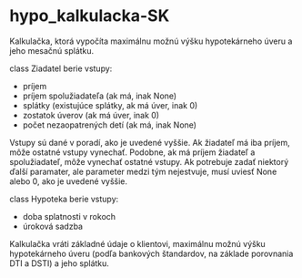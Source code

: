 # hypo_kalkulacka-SK
Kalkulačka, ktorá vypočíta maximálnu možnú výšku hypotekárneho úveru a jeho mesačnú splátku.

class Ziadatel berie vstupy: 
 - príjem
 - príjem spolužiadateľa (ak má, inak None)
 - splátky (existujúce splátky, ak má úver, inak 0)
 - zostatok úverov (ak má úver, inak 0)
 - počet nezaopatrených detí (ak má, inak None)
 
 Vstupy sú dané v poradí, ako je uvedené vyššie. Ak žiadateľ má iba príjem, môže ostatné vstupy vynechať. Podobne, ak má príjem žiadateľ a spolužiadateľ, môže vynechať ostatné vstupy. Ak potrebuje zadať niektorý ďalší paramater, ale parameter medzi tým nejestvuje, musí uviesť None alebo 0, ako je uvedené vyššie.
 
 class Hypoteka berie vstupy:
  - doba splatnosti v rokoch
  - úroková sadzba
  
 Kalkulačka vráti základné údaje o klientovi, maximálnu možnú výšku hypotekárneho úveru (podľa bankových štandardov, na základe porovnania DTI a DSTI) a jeho splátku.
